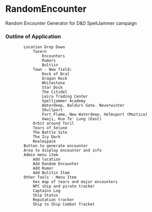 # RandomEncounter
Random Encounter Generator for D&amp;D SpellJammer campaign

### Outline of Application

            Location Drop Down
                Tavern
                    Encounters
                    Rumors
                    Bultiin
                Town - New field:
                    Rock of Bral
                    Dragon Rock
                    Whitestone
                    Star Dock
                    The Citidel
                    Leira Trading Center
                    Spelljammer Academy
                    Waterdeep, Baldurs Gate. Neverwinter
                    Skullport
                    Fort Flame, New Waterdeep, Helmsport (Maztica)
                    Uwaji, Kuo Te' Lung (East)
                Orbit around Toril
                Tears of Selune
                The Battle Site
                The Icy Dark
                Realmspace
            Button to generate encounter
            Area to display encounter and info
            Admin menu item
                Add location
                Add Random Encounter
                Add Rumor
                Add Bulitin Item
            Other Tools - Menu Item
                hex map of tears and major encounters
                NPC ship and pirate tracker
                Captains Log
                Ship Status
                Reputation tracker
                Ship to Ship Combat Tracket
